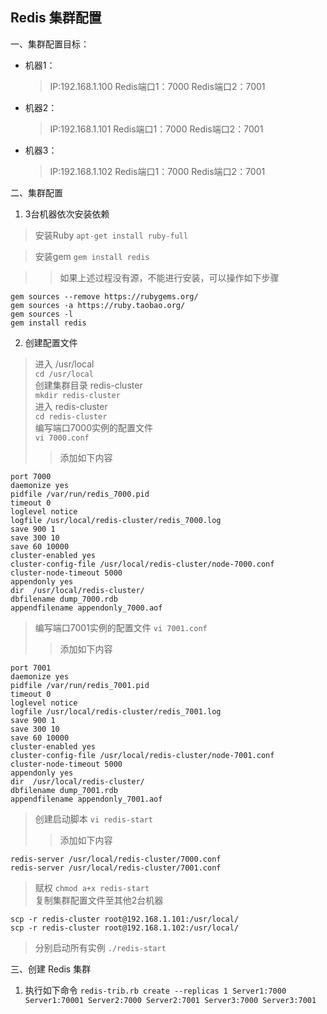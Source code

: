 ## Redis 集群配置

一、集群配置目标：
* 机器1：
	> IP:192.168.1.100 
	> Redis端口1：7000 
	> Redis端口2：7001 
	
* 机器2：
	> IP:192.168.1.101
	> Redis端口1：7000
	> Redis端口2：7001
	
* 机器3：
	> IP:192.168.1.102
	> Redis端口1：7000
	> Redis端口2：7001

二、集群配置
1. 3台机器依次安装依赖  
> 安装Ruby 
`apt-get install ruby-full`

> 安装gem
`gem install redis`

>> 如果上述过程没有源，不能进行安装，可以操作如下步骤
```
gem sources --remove https://rubygems.org/
gem sources -a https://ruby.taobao.org/
gem sources -l
gem install redis
``` 
>>
>

2. 创建配置文件  

> 进入 /usr/local  
`cd /usr/local`  
> 创建集群目录 redis-cluster  
`mkdir redis-cluster`  
> 进入 redis-cluster  
`cd redis-cluster`   
> 编写端口7000实例的配置文件  
`vi 7000.conf`  
>> 添加如下内容
```
port 7000
daemonize yes
pidfile /var/run/redis_7000.pid
timeout 0
loglevel notice
logfile /usr/local/redis-cluster/redis_7000.log
save 900 1
save 300 10
save 60 10000
cluster-enabled yes
cluster-config-file /usr/local/redis-cluster/node-7000.conf
cluster-node-timeout 5000
appendonly yes
dir  /usr/local/redis-cluster/
dbfilename dump_7000.rdb
appendfilename appendonly_7000.aof
```

> 编写端口7001实例的配置文件
`vi 7001.conf`
>> 添加如下内容
```
port 7001
daemonize yes
pidfile /var/run/redis_7001.pid
timeout 0
loglevel notice
logfile /usr/local/redis-cluster/redis_7001.log
save 900 1
save 300 10
save 60 10000
cluster-enabled yes
cluster-config-file /usr/local/redis-cluster/node-7001.conf
cluster-node-timeout 5000
appendonly yes
dir  /usr/local/redis-cluster/
dbfilename dump_7001.rdb
appendfilename appendonly_7001.aof
```  

> 创建启动脚本
`vi redis-start` 
>> 添加如下内容
```
redis-server /usr/local/redis-cluster/7000.conf
redis-server /usr/local/redis-cluster/7001.conf
```

> 赋权
`chmod a+x redis-start`  
> 复制集群配置文件至其他2台机器
```
scp -r redis-cluster root@192.168.1.101:/usr/local/
scp -r redis-cluster root@192.168.1.102:/usr/local/
```
> 分别启动所有实例
`./redis-start`

三、创建 Redis 集群
1. 执行如下命令
`redis-trib.rb create --replicas 1 Server1:7000 Server1:70001 Server2:7000 Server2:7001 Server3:7000 Server3:7001`